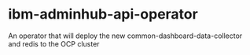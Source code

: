# ibm-adminhub-api-operator
An operator that will deploy the new common-dashboard-data-collector and redis to the OCP cluster
